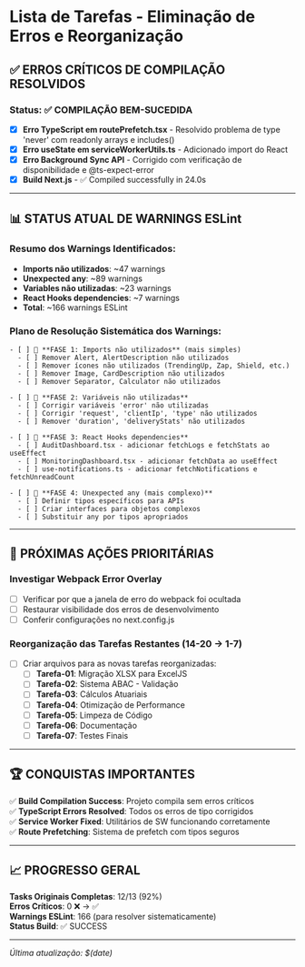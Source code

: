# Lista de Tarefas - Eliminação de Erros e Reorganização

## ✅ ERROS CRÍTICOS DE COMPILAÇÃO RESOLVIDOS

### Status: ✅ **COMPILAÇÃO BEM-SUCEDIDA**

- [x] **Erro TypeScript em routePrefetch.tsx** - Resolvido problema de type 'never' com readonly arrays e includes()
- [x] **Erro useState em serviceWorkerUtils.ts** - Adicionado import do React 
- [x] **Erro Background Sync API** - Corrigido com verificação de disponibilidade e @ts-expect-error
- [x] **Build Next.js** - ✅ Compiled successfully in 24.0s

---

## 📊 STATUS ATUAL DE WARNINGS ESLint

### Resumo dos Warnings Identificados:
- **Imports não utilizados**: ~47 warnings
- **Unexpected any**: ~89 warnings  
- **Variables não utilizadas**: ~23 warnings
- **React Hooks dependencies**: ~7 warnings
- **Total**: ~166 warnings ESLint

### Plano de Resolução Sistemática dos Warnings:

```
- [ ] 🎯 **FASE 1: Imports não utilizados** (mais simples)
  - [ ] Remover Alert, AlertDescription não utilizados
  - [ ] Remover ícones não utilizados (TrendingUp, Zap, Shield, etc.)
  - [ ] Remover Image, CardDescription não utilizados
  - [ ] Remover Separator, Calculator não utilizados

- [ ] 🎯 **FASE 2: Variáveis não utilizadas** 
  - [ ] Corrigir variáveis 'error' não utilizadas
  - [ ] Corrigir 'request', 'clientIp', 'type' não utilizados
  - [ ] Remover 'duration', 'deliveryStats' não utilizados

- [ ] 🎯 **FASE 3: React Hooks dependencies**
  - [ ] AuditDashboard.tsx - adicionar fetchLogs e fetchStats ao useEffect
  - [ ] MonitoringDashboard.tsx - adicionar fetchData ao useEffect
  - [ ] use-notifications.ts - adicionar fetchNotifications e fetchUnreadCount

- [ ] 🎯 **FASE 4: Unexpected any (mais complexo)**
  - [ ] Definir tipos específicos para APIs
  - [ ] Criar interfaces para objetos complexos
  - [ ] Substituir any por tipos apropriados
```

---

## 🎯 PRÓXIMAS AÇÕES PRIORITÁRIAS

### Investigar Webpack Error Overlay
- [ ] Verificar por que a janela de erro do webpack foi ocultada
- [ ] Restaurar visibilidade dos erros de desenvolvimento
- [ ] Conferir configurações no next.config.js

### Reorganização das Tarefas Restantes (14-20 → 1-7)
- [ ] Criar arquivos para as novas tarefas reorganizadas:
  - [ ] **Tarefa-01**: Migração XLSX para ExcelJS
  - [ ] **Tarefa-02**: Sistema ABAC - Validação
  - [ ] **Tarefa-03**: Cálculos Atuariais
  - [ ] **Tarefa-04**: Otimização de Performance
  - [ ] **Tarefa-05**: Limpeza de Código
  - [ ] **Tarefa-06**: Documentação
  - [ ] **Tarefa-07**: Testes Finais

---

## 🏆 CONQUISTAS IMPORTANTES

✅ **Build Compilation Success**: Projeto compila sem erros críticos  
✅ **TypeScript Errors Resolved**: Todos os erros de tipo corrigidos  
✅ **Service Worker Fixed**: Utilitários de SW funcionando corretamente  
✅ **Route Prefetching**: Sistema de prefetch com tipos seguros  

---

## 📈 PROGRESSO GERAL

**Tasks Originais Completas**: 12/13 (92%)  
**Erros Críticos**: 0 ❌ → ✅  
**Warnings ESLint**: 166 (para resolver sistematicamente)  
**Status Build**: ✅ SUCCESS  

---

*Última atualização: $(date)*
